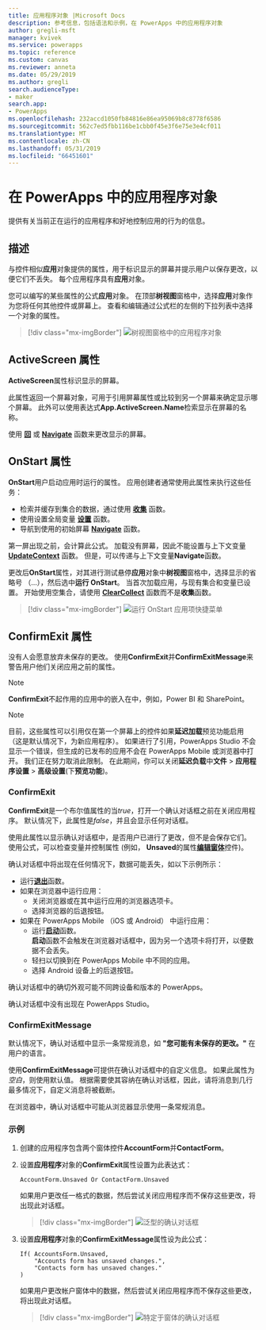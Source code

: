 ```yaml
---
title: 应用程序对象 |Microsoft Docs
description: 参考信息，包括语法和示例，在 PowerApps 中的应用程序对象
author: gregli-msft
manager: kvivek
ms.service: powerapps
ms.topic: reference
ms.custom: canvas
ms.reviewer: anneta
ms.date: 05/29/2019
ms.author: gregli
search.audienceType:
- maker
search.app:
- PowerApps
ms.openlocfilehash: 232accd1050fb84816e86ea95069b8c8778f6586
ms.sourcegitcommit: 562c7ed5fbb116be1cbb0f45e3f6e75e3e4cf011
ms.translationtype: MT
ms.contentlocale: zh-CN
ms.lasthandoff: 05/31/2019
ms.locfileid: "66451601"
---
```

# <a name="app-object-in-powerapps"></a>在 PowerApps 中的应用程序对象

提供有关当前正在运行的应用程序和好地控制应用的行为的信息。

## <a name="description"></a>描述

与控件相似**应用**对象提供的属性，用于标识显示的屏幕并提示用户以保存更改，以便它们不丢失。 每个应用程序具有**应用**对象。

您可以编写的某些属性的公式**应用**对象。 在顶部**树视图**窗格中，选择**应用**对象作为您将任何其他控件或屏幕上。 查看和编辑通过公式栏的左侧的下拉列表中选择一个对象的属性。

> [!div class="mx-imgBorder"]
> ![树视图窗格中的应用程序对象](media/object-app/appobject.png)

## <a name="activescreen-property"></a>ActiveScreen 属性

**ActiveScreen**属性标识显示的屏幕。

此属性返回一个屏幕对象，可用于引用屏幕属性或比较到另一个屏幕来确定显示哪个屏幕。 此外可以使用表达式**App.ActiveScreen.Name**检索显示在屏幕的名称。

使用 **[回](function-navigate.md)** 或 **[Navigate](function-navigate.md)** 函数来更改显示的屏幕。

## <a name="onstart-property"></a>OnStart 属性

**OnStart**用户启动应用时运行的属性。 应用创建者通常使用此属性来执行这些任务：

- 检索并缓存到集合的数据，通过使用 **[收集](function-clear-collect-clearcollect.md)** 函数。
- 使用设置全局变量 **[设置](function-set.md)** 函数。
- 导航到使用的初始屏幕 **[Navigate](function-navigate.md)** 函数。

第一屏出现之前，会计算此公式。 加载没有屏幕，因此不能设置与上下文变量 **[UpdateContext](function-updatecontext.md)** 函数。 但是，可以传递与上下文变量**Navigate**函数。

更改后**OnStart**属性，对其进行测试悬停**应用**对象中**树视图**窗格中，选择显示的省略号 （...），然后选中**运行 OnStart**。 当首次加载应用，与现有集合和变量已设置。 开始使用空集合，请使用 **[ClearCollect](function-clear-collect-clearcollect.md)** 函数而不是**收集**函数。

> [!div class="mx-imgBorder"]
> ![运行 OnStart 应用项快捷菜单](media/object-app/appobject-runonstart.png)

## <a name="confirmexit-properties"></a>ConfirmExit 属性

没有人会愿意放弃未保存的更改。 使用**ConfirmExit**并**ConfirmExitMessage**来警告用户他们关闭应用之前的属性。

> [!NOTE]
> **ConfirmExit**不起作用的应用中的嵌入在中，例如，Power BI 和 SharePoint。

> [!NOTE]
> 目前，这些属性可以引用仅在第一个屏幕上的控件如果**延迟加载**预览功能启用 （这是默认情况下，为新应用程序）。 如果进行了引用，PowerApps Studio 不会显示一个错误，但生成的已发布的应用不会在 PowerApps Mobile 或浏览器中打开。 我们正在努力取消此限制。 在此期间，你可以关闭**延迟负载**中**文件** > **应用程序设置** > **高级设置**(下**预览功能**)。

### <a name="confirmexit"></a>ConfirmExit

**ConfirmExit**是一个布尔值属性的当*true*，打开一个确认对话框之前在关闭应用程序。 默认情况下，此属性是*false*，并且会显示任何对话框。

使用此属性以显示确认对话框中，是否用户已进行了更改，但不是会保存它们。 使用公式，可以检查变量并控制属性 (例如， **Unsaved**的属性[**编辑窗体**](../controls/control-form-detail.md)控件)。

确认对话框中将出现在任何情况下，数据可能丢失，如以下示例所示：

- 运行[**退出**](function-exit.md)函数。
- 如果在浏览器中运行应用：
  - 关闭浏览器或在其中运行应用的浏览器选项卡。
  - 选择浏览器的后退按钮。
- 如果在 PowerApps Mobile （iOS 或 Android） 中运行应用：
  - 运行[**启动**](function-param.md)函数。<br>**启动**函数不会触发在浏览器对话框中，因为另一个选项卡将打开，以便数据不会丢失。
  - 轻扫以切换到在 PowerApps Mobile 中不同的应用。
  - 选择 Android 设备上的后退按钮。

确认对话框中的确切外观可能不同跨设备和版本的 PowerApps。

确认对话框中没有出现在 PowerApps Studio。

### <a name="confirmexitmessage"></a>ConfirmExitMessage

默认情况下，确认对话框中显示一条常规消息，如 **"您可能有未保存的更改。"** 在用户的语言。

使用**ConfirmExitMessage**可提供在确认对话框中的自定义信息。 如果此属性为*空白*，则使用默认值。 根据需要使其容纳在确认对话框，因此，请将消息到几行最多情况下，自定义消息将被截断。

在浏览器中，确认对话框中可能从浏览器显示使用一条常规消息。

### <a name="example"></a>示例

1. 创建的应用程序包含两个窗体控件**AccountForm**并**ContactForm**。

1. 设置**应用程序**对象的**ConfirmExit**属性设置为此表达式：

    ```powerapps-dot
    AccountForm.Unsaved Or ContactForm.Unsaved
    ```

    如果用户更改任一格式的数据，然后尝试关闭应用程序而不保存这些更改，将出现此对话框。

    > [!div class="mx-imgBorder"]
    > ![泛型的确认对话框](media/object-app/confirm-native.png)

1. 设置**应用程序**对象的**ConfirmExitMessage**属性设为此公式：

    ```powerapps-dot
    If( AccountsForm.Unsaved,
        "Accounts form has unsaved changes.",
        "Contacts form has unsaved changes."
    )
    ```

    如果用户更改帐户窗体中的数据，然后尝试关闭应用程序而不保存这些更改，将出现此对话框。

    > [!div class="mx-imgBorder"]
    > ![特定于窗体的确认对话框](media/object-app/confirm-native-custom.png)
